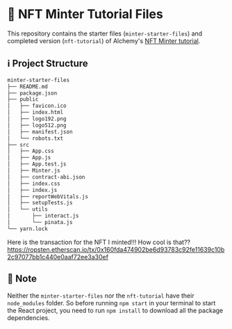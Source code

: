 # 📝 NFT Minter Tutorial Files

This repository contains the starter files (`minter-starter-files`) and completed version (`nft-tutorial`) of Alchemy's [NFT Minter tutorial](https://docs.alchemyapi.io/alchemy/tutorials/nft-minter). 

## ℹ️  Project Structure

```sh
minter-starter-files
├── README.md
├── package.json
├── public
│   ├── favicon.ico
│   ├── index.html
│   ├── logo192.png
│   ├── logo512.png
│   ├── manifest.json
│   └── robots.txt
├── src
│   ├── App.css
│   ├── App.js
│   ├── App.test.js
│   ├── Minter.js
│   ├── contract-abi.json 
│   ├── index.css
│   ├── index.js
│   ├── reportWebVitals.js
│   ├── setupTests.js
│   └── utils
│       ├── interact.js
│       └── pinata.js
└── yarn.lock
```

Here is the transaction for the NFT I minted!!! How cool is that??
<https://ropsten.etherscan.io/tx/0x160fda474902be6d93783c92fe11639c10b2c97077bb1c440e0aaf72ee3a30ef>


## 🤔 Note

Neither the `minter-starter-files` nor the `nft-tutorial` have their `node_modules` folder. So before running `npm start` in your terminal to start the React project, you need to run `npm install` to download all the package dependencies.
